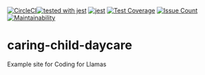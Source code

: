 [![CircleCI](https://circleci.com/gh/coding-for-llamas/cfl-front.svg?style=svg)](https://circleci.com/gh/coding-for-llamas/caring-child-daycare)[![tested with jest](https://img.shields.io/badge/tested_with-jest-99424f.svg)](https://github.com/facebook/jest) [![jest](https://jestjs.io/img/jest-badge.svg)](https://github.com/facebook/jest)
[![Test Coverage](https://api.codeclimate.com/v1/badges/20bc6a995160a27740ef/test_coverage)](https://codeclimate.com/github/coding-for-llamas/caring-child-daycare/test_coverage)
[![Issue Count](https://codeclimate.com/github/coding-for-llamas/cfl-front/badges/issue_count.svg)](https://codeclimate.com/github/coding-for-llamas/caring-child-daycare/issues)
[![Maintainability](https://api.codeclimate.com/v1/badges/20bc6a995160a27740ef/maintainability)](https://codeclimate.com/github/coding-for-llamas/caring-child-daycare/maintainability)

# caring-child-daycare
Example site for Coding for Llamas
